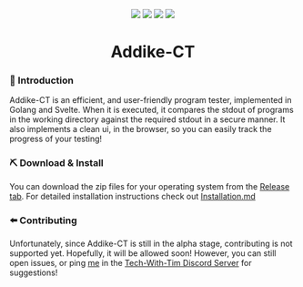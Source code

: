 <p align="center">
  <a href="https://github.com/Addike-CT/Backend/issues"><img src="https://img.shields.io/github/issues/Addike-CT/Backend.svg" /></a>
  <a href="https://github.com/Addike-CT/Backend/pulls"><img src="https://img.shields.io/github/issues-pr/Addike-CT/Backend.svg" /></a>
  <a href="/LICENSE"><img src="https://img.shields.io/badge/licence-MIT-blue.svg" /></a>
  <a href="https://discord.gg/twt"><img src="https://discord.com/api/guilds/501090983539245061/widget.png?style=shield" /></a>
</p>

<div align="center">
  <h1>Addike-CT</h1>
</div>

<!---Welcome! This repository contains the code for the backend of Addike-CT, a Challenge Tester written in Golang! --->

### 🏁 Introduction

Addike-CT is an efficient, and user-friendly program tester, implemented in Golang and Svelte. When it is executed, it compares the stdout of programs in the working directory against the required stdout in a secure manner. It also implements a clean ui, in the browser, so you can easily track the progress of your testing!

### ⛏️ Download & Install

You can download the zip files for your operating system from the [Release tab](https://github.com/Addike-CT/Backend/releases). For detailed installation instructions check out [Installation.md](/docs/Installation.md)

### ⬅️ Contributing

Unfortunately, since Addike-CT is still in the alpha stage, contributing is not supported yet. Hopefully, it will be allowed soon! However, you can still open issues, or ping [me](https://discord.com/users/702432228160045106) in the [Tech-With-Tim Discord Server](discord.gg/twt) for suggestions!

<!---See the list of [contributors](https://github.com/Addike-CT/Backend/contributors) who participated in this project.--->
